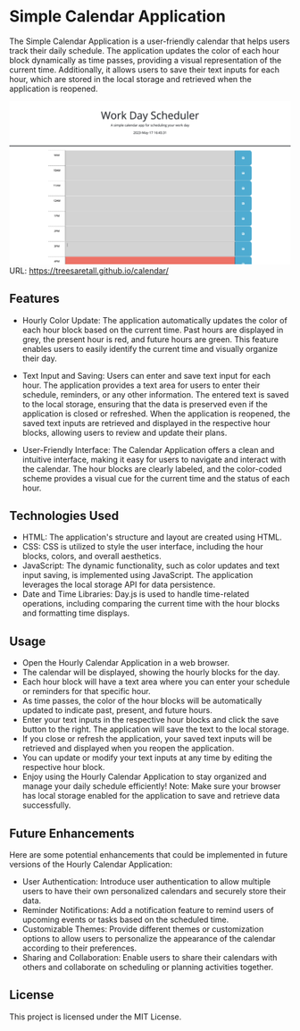 # Simple Calendar Application
The Simple Calendar Application is a user-friendly calendar that helps users track their daily schedule. The application updates the color of each hour block dynamically as time passes, providing a visual representation of the current time. Additionally, it allows users to save their text inputs for each hour, which are stored in the local storage and retrieved when the application is reopened.

![Photo of webpage](./assets/Screenshot%202023-05-17%20at%204.45.32%20PM.jpg)
URL: https://treesaretall.github.io/calendar/

## Features
- Hourly Color Update: The application automatically updates the color of each hour block based on the current time. Past hours are displayed in grey, the present hour is red, and future hours are green. This feature enables users to easily identify the current time and visually organize their day.

- Text Input and Saving: Users can enter and save text input for each hour. The application provides a text area for users to enter their schedule, reminders, or any other information. The entered text is saved to the local storage, ensuring that the data is preserved even if the application is closed or refreshed. When the application is reopened, the saved text inputs are retrieved and displayed in the respective hour blocks, allowing users to review and update their plans.

- User-Friendly Interface: The Calendar Application offers a clean and intuitive interface, making it easy for users to navigate and interact with the calendar. The hour blocks are clearly labeled, and the color-coded scheme provides a visual cue for the current time and the status of each hour.

## Technologies Used
- HTML: The application's structure and layout are created using HTML.
- CSS: CSS is utilized to style the user interface, including the hour blocks, colors, and overall aesthetics.
- JavaScript: The dynamic functionality, such as color updates and text input saving, is implemented using JavaScript. The application leverages the local storage API for data persistence.
- Date and Time Libraries: Day.js is used to handle time-related operations, including comparing the current time with the hour blocks and formatting time displays.

## Usage
- Open the Hourly Calendar Application in a web browser.
- The calendar will be displayed, showing the hourly blocks for the day.
- Each hour block will have a text area where you can enter your schedule or reminders for that specific hour.
- As time passes, the color of the hour blocks will be automatically updated to indicate past, present, and future hours.
- Enter your text inputs in the respective hour blocks and click the save button to the right. The application will save the text to the local storage.
- If you close or refresh the application, your saved text inputs will be retrieved and displayed when you reopen the application.
- You can update or modify your text inputs at any time by editing the respective hour block.
- Enjoy using the Hourly Calendar Application to stay organized and manage your daily schedule efficiently!
Note: Make sure your browser has local storage enabled for the application to save and retrieve data successfully.

## Future Enhancements
Here are some potential enhancements that could be implemented in future versions of the Hourly Calendar Application:

- User Authentication: Introduce user authentication to allow multiple users to have their own personalized calendars and securely store their data.
- Reminder Notifications: Add a notification feature to remind users of upcoming events or tasks based on the scheduled time.
- Customizable Themes: Provide different themes or customization options to allow users to personalize the appearance of the calendar according to their preferences.
- Sharing and Collaboration: Enable users to share their calendars with others and collaborate on scheduling or planning activities together.

## License
This project is licensed under the MIT License.